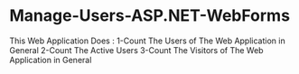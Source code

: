 # Manage-Users-ASP.NET-WebForms
This Web Application Does : 
1-Count The Users of The Web Application in General
2-Count The Active Users
3-Count The Visitors of The Web Application in General
